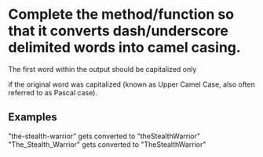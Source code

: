 # Complete the method/function so that it converts dash/underscore delimited words into camel casing. 
The first word within the output should be capitalized only 

if the original word was capitalized (known as Upper Camel Case, also often referred to as Pascal case).

## Examples

"the-stealth-warrior" gets converted to "theStealthWarrior"
"The_Stealth_Warrior" gets converted to "TheStealthWarrior"
